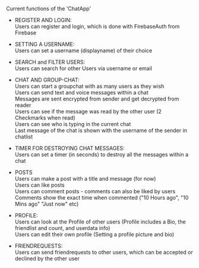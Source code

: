   Current functions of the 'ChatApp'
- REGISTER AND LOGIN:  
  Users can register and login, which is done with FirebaseAuth from Firebase
  
- SETTING A USERNAME:  
  Users can set a username (displayname) of their choice
  
- SEARCH and FILTER USERS:  
  Users can search for other Users via username or email
  
- CHAT AND GROUP-CHAT:  
  Users can start a groupchat with as many users as they wish  
  Users can send text and voice messages within a chat  
  Messages are sent encrypted from sender and get decrypted from reader  
  Users can see if the message was read by the other user (2 Checkmarks when read)  
  Users can see who is typing in the current chat  
  Last message of the chat is shown with the username of the sender in chatlist  

- TIMER FOR DESTROYING CHAT MESSAGES:  
  Users can set a timer (in seconds) to destroy all the messages within a chat  

- POSTS  
  Users can make a post with a title and message (for now)  
  Users can like posts  
  Users can comment posts - comments can also be liked by users  
  Comments show the exact time when commented ("10 Hours ago", "10 Mins ago" "Just now" etc)  
  
- PROFILE:  
  Users can look at the Profile of other users (Profile includes a Bio, the friendlist and count, and userdata info)  
  Users can edit their own profile (Setting a profile picture and bio)  
  
- FRIENDREQUESTS:  
  Users can send friendrequests to other users, which can be accepted or declined by the other user  
